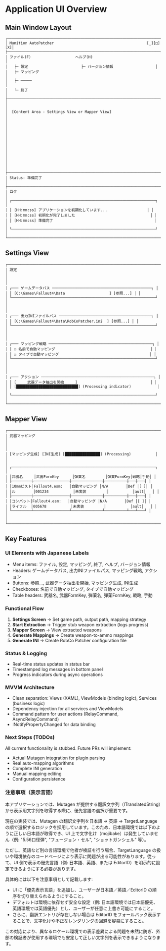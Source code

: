 # Application UI Overview

## Main Window Layout

```
┌─────────────────────────────────────────────────────────────────────┐
│ Munition AutoPatcher                                          [_][□][X]│
├─────────────────────────────────────────────────────────────────────┤
│ ファイル(F)                    ヘルプ(H)                              │
│   ├─ 設定                        ├─ バージョン情報                   │
│   ├─ マッピング                                                       │
│   ├─ ─────                                                            │
│   └─ 終了                                                             │
├─────────────────────────────────────────────────────────────────────┤
│                                                                       │
│  [Content Area - Settings View or Mapper View]                      │
│                                                                       │
│                                                                       │
│                                                                       │
│                                                                       │
│                                                                       │
│                                                                       │
├─────────────────────────────────────────────────────────────────────┤
│ Status: 準備完了                                                      │
├─────────────────────────────────────────────────────────────────────┤
│ ログ                                                                  │
│ ┌─────────────────────────────────────────────────────────────────┐ │
│ │ [HH:mm:ss] アプリケーションを初期化しています...                  │ │
│ │ [HH:mm:ss] 初期化が完了しました                                  │ │
│ │ [HH:mm:ss] 準備完了                                              │ │
│ └─────────────────────────────────────────────────────────────────┘ │
└─────────────────────────────────────────────────────────────────────┘
```

## Settings View

```
┌─────────────────────────────────────────────────────────────────────┐
│ 設定                                                                  │
│                                                                       │
│ ┌─── ゲームデータパス ─────────────────────────────────────────────┐ │
│ │ [C:\Games\Fallout4\Data                    ] [参照...] │ │
│ └─────────────────────────────────────────────────────────────────┘ │
│                                                                       │
│ ┌─── 出力INIファイルパス ──────────────────────────────────────────┐ │
│ │ [C:\Games\Fallout4\Data\RobCoPatcher.ini  ] [参照...] │ │
│ └─────────────────────────────────────────────────────────────────┘ │
│                                                                       │
│ ┌─── マッピング戦略 ───────────────────────────────────────────────┐ │
│ │ ☑ 名前で自動マッピング                                           │ │
│ │ ☑ タイプで自動マッピング                                         │ │
│ └─────────────────────────────────────────────────────────────────┘ │
│                                                                       │
│ ┌─── アクション ───────────────────────────────────────────────────┐ │
│ │ [     武器データ抽出を開始     ]                                 │ │
│ │ [████████████████████████████] (Processing indicator)            │ │
│ └─────────────────────────────────────────────────────────────────┘ │
└─────────────────────────────────────────────────────────────────────┘
```

## Mapper View

```
┌─────────────────────────────────────────────────────────────────────┐
│ 武器マッピング                                                        │
│                                                                       │
│ [マッピング生成] [INI生成] [████████████████] (Processing)           │
│                                                                       │
│ ┌─────────────────────────────────────────────────────────────────┐ │
│ │武器名     │武器FormKey      │弾薬名         │弾薬FormKey│戦略│手動│ │
│ ├─────────┼────────────────┼──────────────┼──────────┼───┼───┤ │
│ │10mmピスト│Fallout4.esm:   │自動マッピング │N/A        │Def │[ ]│ │
│ │ル        │001234           │未実装         │           │ault│   │ │
│ ├─────────┼────────────────┼──────────────┼──────────┼───┼───┤ │
│ │コンバット│Fallout4.esm:   │自動マッピング │N/A        │Def │[ ]│ │
│ │ライフル  │005678           │未実装         │           │ault│   │ │
│ └─────────┴────────────────┴──────────────┴──────────┴───┴───┘ │
│                                                                       │
└─────────────────────────────────────────────────────────────────────┘
```

## Key Features

### UI Elements with Japanese Labels
- Menu items: ファイル, 設定, マッピング, 終了, ヘルプ, バージョン情報
- Headers: ゲームデータパス, 出力INIファイルパス, マッピング戦略, アクション
- Buttons: 参照..., 武器データ抽出を開始, マッピング生成, INI生成
- Checkboxes: 名前で自動マッピング, タイプで自動マッピング
- Table headers: 武器名, 武器FormKey, 弾薬名, 弾薬FormKey, 戦略, 手動

### Functional Flow
1. **Settings Screen** → Set game path, output path, mapping strategy
2. **Start Extraction** → Trigger stub weapon extraction (logs progress)
3. **Mapper Screen** → View extracted weapons
4. **Generate Mappings** → Create weapon-to-ammo mappings
5. **Generate INI** → Create RobCo Patcher configuration file

### Status & Logging
- Real-time status updates in status bar
- Timestamped log messages in bottom panel
- Progress indicators during async operations

### MVVM Architecture
- Clean separation: Views (XAML), ViewModels (binding logic), Services (business logic)
- Dependency injection for all services and ViewModels
- Command pattern for user actions (RelayCommand, AsyncRelayCommand)
- INotifyPropertyChanged for data binding

### Next Steps (TODOs)
All current functionality is stubbed. Future PRs will implement:
- Actual Mutagen integration for plugin parsing
- Real auto-mapping algorithms
- Complete INI generation
- Manual mapping editing
- Configuration persistence

### 注意事項（表示言語）
本アプリケーションでは、Mutagen が提供する翻訳文字列（ITranslatedString）から表示用文字列を取得する際に、優先言語の選択が重要です。

現在の実装では、Mutagen の翻訳文字列を日本語 → 英語 → TargetLanguage の順で選択するロジックを採用しています。このため、日本語環境では以下のように正しい日本語が取得でき、UI 上で文字化け（mojibake）は発生していません（例: "5.56口径弾", "フュージョン・セル", "ショットガンシェル" 等）。

ただし、英語など別の言語環境で他者が検証を行う場合、TargetLanguage の扱いや環境依存のコードページにより表示に問題が出る可能性があります。従って、UI 側で表示の優先言語（例: 日本語、英語、または EditorID）を明示的に設定できるようにする必要があります。

具体的には以下を注意事項として記載します:
- UI に「優先表示言語」を追加し、ユーザーが日本語／英語／EditorID の順序を切り替えられるようにすること。
- デフォルトは環境に依存せず安全な設定（例: 日本語環境では日本語優先、英語環境では英語優先）とし、ユーザーが任意に上書き可能にすること。
- さらに、翻訳エントリが存在しない場合は EditorID をフォールバック表示することで、文字化けや不正なレンダリングの回避を容易にすること。

この対応により、異なるロケール環境での表示差異による問題を未然に防ぎ、外部の検証者が使用する環境でも安定して正しい文字列を表示できるようになります。
